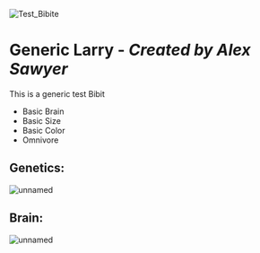 ![Test_Bibite](https://user-images.githubusercontent.com/12953812/163606730-d9603a03-4740-478b-b616-dc2107bdb4ab.png)
# Generic Larry - _Created by Alex Sawyer_ 
This is a generic test Bibit

* Basic Brain
* Basic Size
* Basic Color
* Omnivore
## Genetics:
![unnamed](https://user-images.githubusercontent.com/12953812/163608207-dc54dad2-4957-4e1a-8d12-64ff106a3c73.png) 
## Brain:
![unnamed](https://user-images.githubusercontent.com/12953812/163608229-85e7c52e-1b22-41b9-909c-4512d89f7d52.png)


